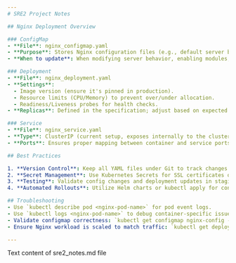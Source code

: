 ```yaml
---
# SRE2 Project Notes

## Nginx Deployment Overview

### ConfigMap
- **File**: nginx_configmap.yaml
- **Purpose**: Stores Nginx configuration files (e.g., default server block, custom SSL certs, reverse proxy rules).
- **When to update**: When modifying server behavior, enabling modules, or updating static content.

### Deployment
- **File**: nginx_deployment.yaml
- **Settings**: 
  - Image version (ensure it's pinned in production).
  - Resource limits (CPU/Memory) to prevent over/under allocation.
  - Readiness/Liveness probes for health checks.
- **Replicas**: Defined in the specification; adjust based on expected load and scalability needs.

### Service
- **File**: nginx_service.yaml
- **Type**: ClusterIP (current setup, exposes internally to the cluster).
- **Ports**: Ensures proper mapping between container and service ports.

## Best Practices

1. **Version Control**: Keep all YAML files under Git to track changes and rollbacks.
2. **Secret Management**: Use Kubernetes Secrets for SSL certificates or private configs instead of plaintext in ConfigMaps.
3. **Testing**: Validate config changes and deployment updates in staging before production.
4. **Automated Rollouts**: Utilize Helm charts or kubectl apply for controlled version updates.

## Troubleshooting
- Use `kubectl describe pod <nginx-pod-name>` for pod event logs.
- Use `kubectl logs <nginx-pod-name>` to debug container-specific issues.
- Validate configmap correctness: `kubectl get configmap nginx-config -o yaml`. 
- Ensure Nginx workload is scaled to match traffic: `kubectl get deployments/nginx-deployment`.

---
```

Text content of sre2_notes.md file
